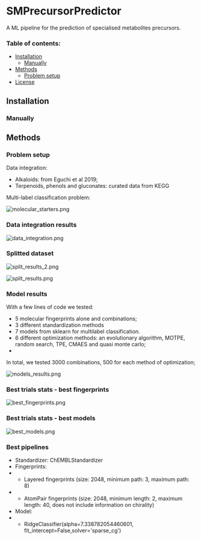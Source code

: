 # SMPrecursorPredictor
A ML pipeline for the prediction of specialised metabolites precursors.

### Table of contents:

- [Installation](#installation)
    - [Manually](#manually)
- [Methods](#methods)
    - [Problem setup](#problem-setup)
- [License](#licensing)

## Installation

### Manually


## Methods

### Problem setup

Data integration:
- Alkaloids: from Eguchi et al 2019;
- Terpenoids, phenols and gluconates: curated data from KEGG

Multi-label classification problem: 

![molecular_starters.png](imgs/molecular_starters.png)

### Data integration results

![data_integration.png](imgs/data_integration.png)

### Splitted dataset

![split_results_2.png](imgs%2Fsplit_results_2.png)

![split_results.png](imgs%2Fsplit_results.png)

### Model results

With a few lines of code we tested:

- 5 molecular fingerprints alone and combinations;
- 3 different standardization methods
- 7 models from sklearn for multilabel classification.
- 6 different optimization methods: an evolutionary algorithm, MOTPE, random search, TPE, CMAES and quasi monte carlo;
- 
In total, we tested 3000 combinations, 500 for each method of optimization;

![models_results.png](imgs%2Fmodels_results.png)

### Best trials stats - best fingerprints

![best_fingerprints.png](imgs%2Fbest_fingerprints.png)

### Best trials stats - best models

![best_models.png](imgs%2Fbest_models.png)

### Best pipelines

- Standardizer: ChEMBLStandardizer
- Fingerprints: 
- - Layered fingerprints (size: 2048, minimum path: 3, maximum path: 8)
- - AtomPair fingerprints (size: 2048, minimum length: 2, maximum length: 40, does not include information on chirality)
- Model: 
- - RidgeClassifier(alpha=7.338782054460601, fit_intercept=False,solver='sparse_cg')






